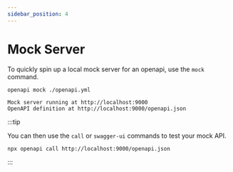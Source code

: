 ```yaml
---
sidebar_position: 4
---
```


# Mock Server

To quickly spin up a local mock server for an openapi, use the `mock` command.

```
openapi mock ./openapi.yml

Mock server running at http://localhost:9000
OpenAPI definition at http://localhost:9000/openapi.json
```

:::tip

You can then use the `call` or `swagger-ui` commands to test your mock API.

```
npx openapi call http://localhost:9000/openapi.json
```

:::
